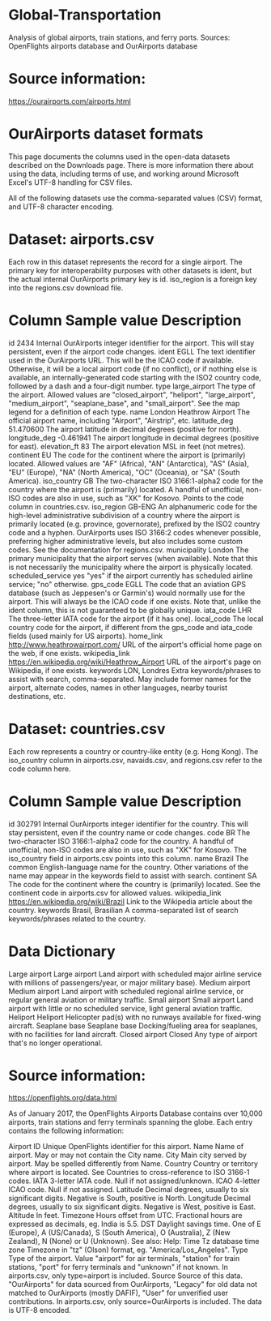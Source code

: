 # Global-Transportation
Analysis of global airports, train stations, and ferry ports. Sources: OpenFlights airports database and OurAirports database

# Source information:
https://ourairports.com/airports.html

# OurAirports dataset formats
This page documents the columns used in the open-data datasets described on the Downloads page. There is more information there about using the data, including terms of use, and working around Microsoft Excel's UTF-8 handling for CSV files.

All of the following datasets use the comma-separated values (CSV) format, and UTF-8 character encoding.

# Dataset: airports.csv
Each row in this dataset represents the record for a single airport. The primary key for interoperability purposes with other datasets is ident, but the actual internal OurAirports primary key is id. iso_region is a foreign key into the regions.csv download file.

# Column	Sample value	Description
id 2434	Internal OurAirports integer identifier for the airport. This will stay persistent, even if the airport code changes.
ident	EGLL	The text identifier used in the OurAirports URL. This will be the ICAO code if available. Otherwise, it will be a local airport code (if no conflict), or if nothing else is available, an internally-generated code starting with the ISO2 country code, followed by a dash and a four-digit number.
type	large_airport	The type of the airport. Allowed values are "closed_airport", "heliport", "large_airport", "medium_airport", "seaplane_base", and "small_airport". See the map legend for a definition of each type.
name	London Heathrow Airport	The official airport name, including "Airport", "Airstrip", etc.
latitude_deg	51.470600	The airport latitude in decimal degrees (positive for north).
longitude_deg	-0.461941	The airport longitude in decimal degrees (positive for east).
elevation_ft	83	The airport elevation MSL in feet (not metres).
continent	EU	The code for the continent where the airport is (primarily) located. Allowed values are "AF" (Africa), "AN" (Antarctica), "AS" (Asia), "EU" (Europe), "NA" (North America), "OC" (Oceania), or "SA" (South America).
iso_country	GB	The two-character ISO 3166:1-alpha2 code for the country where the airport is (primarily) located. A handful of unofficial, non-ISO codes are also in use, such as "XK" for Kosovo. Points to the code column in countries.csv.
iso_region	GB-ENG	An alphanumeric code for the high-level administrative subdivision of a country where the airport is primarily located (e.g. province, governorate), prefixed by the ISO2 country code and a hyphen. OurAirports uses ISO 3166:2 codes whenever possible, preferring higher administrative levels, but also includes some custom codes. See the documentation for regions.csv.
municipality	London	The primary municipality that the airport serves (when available). Note that this is not necessarily the municipality where the airport is physically located.
scheduled_service	yes	"yes" if the airport currently has scheduled airline service; "no" otherwise.
gps_code	EGLL	The code that an aviation GPS database (such as Jeppesen's or Garmin's) would normally use for the airport. This will always be the ICAO code if one exists. Note that, unlike the ident column, this is not guaranteed to be globally unique.
iata_code	LHR	The three-letter IATA code for the airport (if it has one).
local_code		The local country code for the airport, if different from the gps_code and iata_code fields (used mainly for US airports).
home_link	http://www.heathrowairport.com/	URL of the airport's official home page on the web, if one exists.
wikipedia_link	https://en.wikipedia.org/wiki/Heathrow_Airport	URL of the airport's page on Wikipedia, if one exists.
keywords	LON, Londres	Extra keywords/phrases to assist with search, comma-separated. May include former names for the airport, alternate codes, names in other languages, nearby tourist destinations, etc.

# Dataset: countries.csv
Each row represents a country or country-like entity (e.g. Hong Kong). The iso_country column in airports.csv, navaids.csv, and regions.csv refer to the code column here.

# Column	Sample value	Description
id	302791	Internal OurAirports integer identifier for the country. This will stay persistent, even if the country name or code changes.
code	BR	The two-character ISO 3166:1-alpha2 code for the country. A handful of unofficial, non-ISO codes are also in use, such as "XK" for Kosovo. The iso_country field in airports.csv points into this column.
name	Brazil	The common English-language name for the country. Other variations of the name may appear in the keywords field to assist with search.
continent	SA	The code for the continent where the country is (primarily) located. See the continent code in airports.csv for allowed values.
wikipedia_link	https://en.wikipedia.org/wiki/Brazil	Link to the Wikipedia article about the country.
keywords	Brasil, Brasilian	A comma-separated list of search keywords/phrases related to the country.

# Data Dictionary
Large airport 	Large airport	Land airport with scheduled major airline service with millions of passengers/year, or major military base).
Medium airport 	Medium airport	Land airport with scheduled regional airline service, or regular general aviation or military traffic.
Small airport 	Small airport	Land airport with little or no scheduled service, light general aviation traffic.
Heliport 		Heliport		Helicopter pad(s) with no runways available for fixed-wing aircraft.
Seaplane base 	Seaplane base	Docking/fueling area for seaplanes, with no facilities for land aircraft.
Closed airport 	Closed		Any type of airport that's no longer operational.

# Source information:
https://openflights.org/data.html

As of January 2017, the OpenFlights Airports Database contains over 10,000 airports, train stations and ferry terminals spanning the globe. Each entry contains the following information:

Airport ID	Unique OpenFlights identifier for this airport.
Name	Name of airport. May or may not contain the City name.
City	Main city served by airport. May be spelled differently from Name.
Country	Country or territory where airport is located. See Countries to cross-reference to ISO 3166-1 codes.
IATA	3-letter IATA code. Null if not assigned/unknown.
ICAO	4-letter ICAO code.
Null if not assigned.
Latitude	Decimal degrees, usually to six significant digits. Negative is South, positive is North.
Longitude	Decimal degrees, usually to six significant digits. Negative is West, positive is East.
Altitude	In feet.
Timezone	Hours offset from UTC. Fractional hours are expressed as decimals, eg. India is 5.5.
DST	Daylight savings time. One of E (Europe), A (US/Canada), S (South America), O (Australia), Z (New Zealand), N (None) or U (Unknown). See also: Help: Time
Tz database time zone	Timezone in "tz" (Olson) format, eg. "America/Los_Angeles".
Type	Type of the airport. Value "airport" for air terminals, "station" for train stations, "port" for ferry terminals and "unknown" if not known. In airports.csv, only type=airport is included.
Source	Source of this data. "OurAirports" for data sourced from OurAirports, "Legacy" for old data not matched to OurAirports (mostly DAFIF), "User" for unverified user contributions. In airports.csv, only source=OurAirports is included.
The data is UTF-8 encoded.
